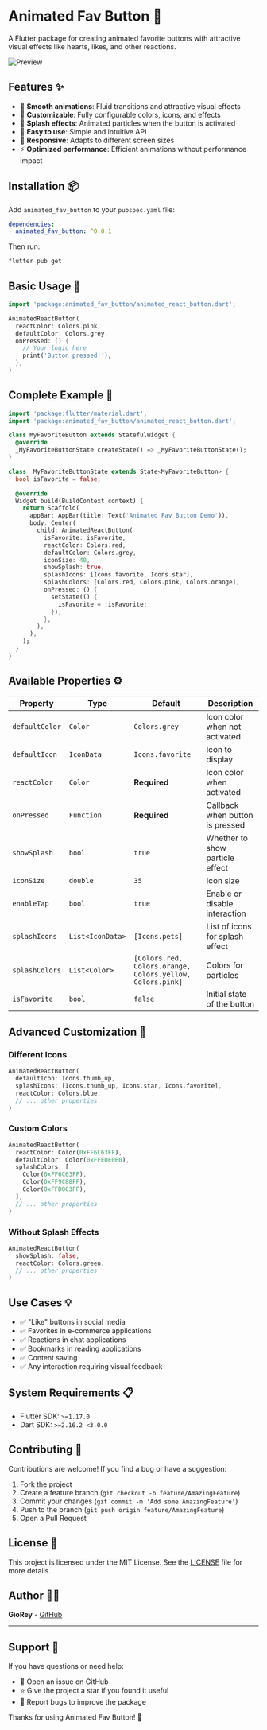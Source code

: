 # Animated Fav Button 💖

A Flutter package for creating animated favorite buttons with attractive visual effects like hearts, likes, and other reactions.

![Preview](assets/fav_button.gif)

## Features ✨

- 🎨 **Smooth animations**: Fluid transitions and attractive visual effects
- 🎯 **Customizable**: Fully configurable colors, icons, and effects
- 💫 **Splash effects**: Animated particles when the button is activated
- 🔧 **Easy to use**: Simple and intuitive API
- 📱 **Responsive**: Adapts to different screen sizes
- ⚡ **Optimized performance**: Efficient animations without performance impact

## Installation 📦

Add `animated_fav_button` to your `pubspec.yaml` file:

```yaml
dependencies:
  animated_fav_button: ^0.0.1
```

Then run:

```bash
flutter pub get
```

## Basic Usage 🚀

```dart
import 'package:animated_fav_button/animated_react_button.dart';

AnimatedReactButton(
  reactColor: Colors.pink,
  defaultColor: Colors.grey,
  onPressed: () {
    // Your logic here
    print('Button pressed!');
  },
)
```

## Complete Example 📝

```dart
import 'package:flutter/material.dart';
import 'package:animated_fav_button/animated_react_button.dart';

class MyFavoriteButton extends StatefulWidget {
  @override
  _MyFavoriteButtonState createState() => _MyFavoriteButtonState();
}

class _MyFavoriteButtonState extends State<MyFavoriteButton> {
  bool isFavorite = false;

  @override
  Widget build(BuildContext context) {
    return Scaffold(
      appBar: AppBar(title: Text('Animated Fav Button Demo')),
      body: Center(
        child: AnimatedReactButton(
          isFavorite: isFavorite,
          reactColor: Colors.red,
          defaultColor: Colors.grey,
          iconSize: 40,
          showSplash: true,
          splashIcons: [Icons.favorite, Icons.star],
          splashColors: [Colors.red, Colors.pink, Colors.orange],
          onPressed: () {
            setState(() {
              isFavorite = !isFavorite;
            });
          },
        ),
      ),
    );
  }
}
```

## Available Properties ⚙️

| Property | Type | Default | Description |
|----------|------|---------|-------------|
| `defaultColor` | `Color` | `Colors.grey` | Icon color when not activated |
| `defaultIcon` | `IconData` | `Icons.favorite` | Icon to display |
| `reactColor` | `Color` | **Required** | Icon color when activated |
| `onPressed` | `Function` | **Required** | Callback when button is pressed |
| `showSplash` | `bool` | `true` | Whether to show particle effect |
| `iconSize` | `double` | `35` | Icon size |
| `enableTap` | `bool` | `true` | Enable or disable interaction |
| `splashIcons` | `List<IconData>` | `[Icons.pets]` | List of icons for splash effect |
| `splashColors` | `List<Color>` | `[Colors.red, Colors.orange, Colors.yellow, Colors.pink]` | Colors for particles |
| `isFavorite` | `bool` | `false` | Initial state of the button |

## Advanced Customization 🎨

### Different Icons
```dart
AnimatedReactButton(
  defaultIcon: Icons.thumb_up,
  splashIcons: [Icons.thumb_up, Icons.star, Icons.favorite],
  reactColor: Colors.blue,
  // ... other properties
)
```

### Custom Colors
```dart
AnimatedReactButton(
  reactColor: Color(0xFF6C63FF),
  defaultColor: Color(0xFFE0E0E0),
  splashColors: [
    Color(0xFF6C63FF),
    Color(0xFF9C88FF),
    Color(0xFFD0C3FF),
  ],
  // ... other properties
)
```

### Without Splash Effects
```dart
AnimatedReactButton(
  showSplash: false,
  reactColor: Colors.green,
  // ... other properties
)
```

## Use Cases 💡

- ✅ "Like" buttons in social media
- ✅ Favorites in e-commerce applications
- ✅ Reactions in chat applications
- ✅ Bookmarks in reading applications
- ✅ Content saving
- ✅ Any interaction requiring visual feedback

## System Requirements 📋

- Flutter SDK: `>=1.17.0`
- Dart SDK: `>=2.16.2 <3.0.0`

## Contributing 🤝

Contributions are welcome! If you find a bug or have a suggestion:

1. Fork the project
2. Create a feature branch (`git checkout -b feature/AmazingFeature`)
3. Commit your changes (`git commit -m 'Add some AmazingFeature'`)
4. Push to the branch (`git push origin feature/AmazingFeature`)
5. Open a Pull Request

## License 📄

This project is licensed under the MIT License. See the [LICENSE](LICENSE) file for more details.

## Author 👨‍💻

**GioRey** - [GitHub](https://github.com/GioRey)

---

## Support 💬

If you have questions or need help:

- 📧 Open an issue on GitHub
- ⭐ Give the project a star if you found it useful
- 🐛 Report bugs to improve the package

Thanks for using Animated Fav Button! 🚀
